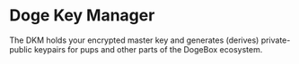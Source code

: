 # Doge Key Manager

The DKM holds your encrypted master key and generates (derives) private-public
keypairs for pups and other parts of the DogeBox ecosystem.
